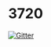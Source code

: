 # 3720

[![Gitter](https://badges.gitter.im/zuozijian3720/3720.svg)](https://gitter.im/zuozijian3720/3720?utm_source=badge&utm_medium=badge&utm_campaign=pr-badge&utm_content=badge)